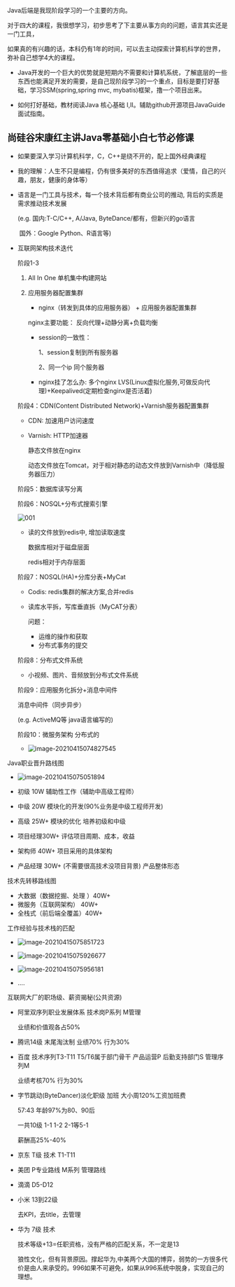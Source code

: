 Java后端是我现阶段学习的一个主要的方向。

对于四大的课程，我很想学习，初步思考了下主要从事方向的问题，语言其实还是一门工具，

如果真的有兴趣的话，本科仍有1年的时间，可以去主动探索计算机科学的世界，弥补自己想学4大的课程。

- Java开发的一个巨大的优势就是短期内不需要和计算机系统，了解底层的一些东西也能满足开发的需要，是自己现阶段学习的一个重点，目标是要打好基础，学习SSM(spring,spring mvc, mybatis)框架，撸一个项目出来。


- 如何打好基础，教材阅读Java 核心基础 I,II。辅助github开源项目JavaGuide面试指南。

## 尚硅谷宋康红主讲Java零基础小白七节必修课

- 如果要深入学习计算机科学，C，C++是绕不开的，配上国外经典课程
- 我的理解：人生不只是编程，仍有很多美好的东西值得追求（爱情，自己的兴趣，朋友，健康的身体等）

- 语言是一门工具与技术，每一个技术背后都有商业公司的推动, 背后的实质是需求推动技术发展

  (e.g. 国内:T-C/C++, A/Java, ByteDance/都有，但新兴的go语言

  ​ 国外：Google Python、R语言等)

- 互联网架构技术迭代

  阶段1-3

    1. All In One 单机集中构建网站

    2. 应用服务器配置集群

        - nginx（转发到具体的应用服务器） + 应用服务器配置集群

       nginx主要功能： 反向代理+动静分离+负载均衡

        - session的一致性：

          1、session复制到所有服务器

          2、同一个ip 同个服务器

        - nginx挂了怎么办: 多个nginx LVS(Linux虚拟化服务,可做反向代理)+Keepalived(定期检查nginx是否活着)

  阶段4：CDN(Content Distributed Network)+Varnish服务器配置集群

    - CDN: 加速用户访问速度

    - Varnish: HTTP加速器

      静态文件放在nginx

      动态文件放在Tomcat，对于相对静态的动态文件放到Varnish中（降低服务器压力）

  阶段5：数据库读写分离

  阶段6：NOSQL+分布式搜索引擎

  ![001](https://raw.githubusercontent.com/RshStone/CS-Notes/master/Notes/Java/001.png)

    - 读的文件放到redis中, 增加读取速度

      数据库相对于磁盘层面

      redis相对于内存层面

  阶段7：NOSQL(HA)+分库分表+MyCat

    - Codis: redis集群的解决方案,合并redis

    - 读库水平拆，写库垂直拆（MyCAT分表）

      问题：

        - 运维的操作和获取
        - 分布式事务的提交

  阶段8：分布式文件系统

    - 小视频、图片、音频放到分布式文件系统

  阶段9：应用服务化拆分+消息中间件

  消息中间件（同步异步）

  (e.g. ActiveMQ等 java语言编写的)

  阶段10：微服务架构 分布式的

    - ![image-20210415074827545](https://raw.githubusercontent.com/RshStone/CS-Notes/master/Notes/Java/002.png)

Java职业晋升路线图

- ![image-20210415075051894](https://raw.githubusercontent.com/RshStone/CS-Notes/master/Notes/Java/003.png)

- 初级 10W 辅助性工作（辅助中高级工程师）
- 中级 20W 模块化的开发(90%业务是中级工程师开发)
- 高级 25W+ 模块的优化 培养初级和中级
- 项目经理30W+ 评估项目周期、成本，收益
- 架构师 40W+ 项目采用的具体架构
- 产品经理 30W+ (不需要很高技术没项目背景) 产品整体形态

技术先转移路线图

- 大数据（数据挖掘、处理 ）40W+
- 微服务（互联网架构） 40W+
- 全栈式（前后端全覆盖）40W+

工作经验与技术栈的匹配

- ![image-20210415075851723](https://raw.githubusercontent.com/RshStone/CS-Notes/master/Notes/Java/004.png)

- ![image-20210415075926677](https://raw.githubusercontent.com/RshStone/CS-Notes/master/Notes/Java/005.png)

- ![image-20210415075956181](https://raw.githubusercontent.com/RshStone/CS-Notes/master/Notes/Java/006.png)

- ....

互联网大厂的职场级、薪资揭秘(公共资源)

- 阿里双序列职业发展体系 技术岗P系列 M管理

  业绩和价值观各占50%

- 腾讯14级 末尾淘汰制 业绩70% 行为30%

- 百度 技术序列T3-T11 T5/T6属于部门骨干 产品运营P 后勤支持部门S 管理序列M

  业绩考核70% 行为30%

- 字节跳动(ByteDancer)淡化职级 加班 大小周120%工资加班费

  57:43 年龄97%为80、90后

  一共10级 1-1 1-2 2-1等5-1

  薪酬高25%-40%

- 京东 T级 技术 T1-T11

- 美团 P专业路线 M系列 管理路线

- 滴滴 D5-D12

- 小米 13到22级

  去KPI，去title，去管理

- 华为 7级 技术

  技术等级+13=任职资格，没有严格的匹配关系，不一定是13

  狼性文化，但有背景原因。撑起华为,中美两个大国的博弈，弱势的一方很多代价是由人来承受的。996如果不可避免，如果从996系统中脱身，实现自己的理想。

###  